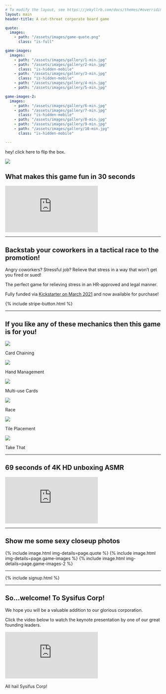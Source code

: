 ```yaml
---
# To modify the layout, see https://jekyllrb.com/docs/themes/#overriding-theme-defaults
layout: main
header-title: A cut-throat corporate board game

quote:
  images:
    - path: "/assets/images/game-quote.png"
      class: "is-full"

game-images:
  images:
    - path: "/assets/images/gallery/1-min.jpg"
    - path: "/assets/images/gallery/2-min.jpg"
      class: "is-hidden-mobile"
    - path: "/assets/images/gallery/3-min.jpg"
      class: "is-hidden-mobile"
    - path: "/assets/images/gallery/4-min.jpg"
    - path: "/assets/images/gallery/5-min.jpg"

game-images-2:
  images:
    - path: "/assets/images/gallery/6-min.jpg"
    - path: "/assets/images/gallery/7-min.jpg"
      class: "is-hidden-mobile"
    - path: "/assets/images/gallery/8-min.jpg"
    - path: "/assets/images/gallery/9-min.jpg"
    - path: "/assets/images/gallery/10-min.jpg"
      class: "is-hidden-mobile"

---
```


<script>
flipBox = () => {
  const heroImage = document.getElementById("heroImage");
  if (heroImage.src.indexOf("Box1.jpg") != -1){
    heroImage.src = "/assets/images/gallery/Box2.jpg"
  }
  else {
    heroImage.src = "/assets/images/gallery/Box1.jpg"
  }
  document.getElementById("boxFlipper").classList.toggle("is-flipped");
}
</script>

<div class="heroImage">
  <p id="boxFlipper" class="flipBox" onclick="flipBox()">hey! click here to flip the box.</p>
  <img id="heroImage" src="/assets/images/gallery/Box1.jpg" />
</div>

## What makes this game fun in 30 seconds

<div class="video-container is-threequarter">
  <iframe class="video" src="https://www.youtube.com/embed/OOGUH8D_7qI" frameborder="0" allow="accelerometer; autoplay; clipboard-write; encrypted-media; gyroscope; picture-in-picture" allowfullscreen></iframe>
</div>

---

## Backstab your coworkers in a tactical race to the promotion!

Angry coworkers? Stressful job? Relieve that stress in a way that won’t get you fired or sued!

The perfect game for relieving stress in an HR-approved and legal manner.

Fully funded via <a href="https://www.kickstarter.com/projects/pegasusgamesnyc/welcome-to-sysifus-corp-a-cut-throat-corporate-board-game">Kickstarter on March 2021</a> and now available for purchase!

{% include stripe-button.html %}

---

## If you like any of these mechanics then this game is for you!

<div class="gameIconsWrapper is-display-flex">
  <div class="gameIconWrapper">
    <img class="gameIcon" src="/assets/images/icons/card chaining.png" />
    <p class="gameIconText">Card Chaining</p>
  </div>
  <div class="gameIconWrapper">
    <img class="gameIcon" src="/assets/images/icons/hand management.png" />
    <p class="gameIconText">Hand Management</p>
  </div>
  <div class="gameIconWrapper">
    <img class="gameIcon" src="/assets/images/icons/multi-use cards.png" />
    <p class="gameIconText">Multi-use Cards</p>
  </div>
  <div class="gameIconWrapper">
    <img class="gameIcon" src="/assets/images/icons/race.png" />
    <p class="gameIconText">Race</p>
  </div>
  <div class="gameIconWrapper">
    <img class="gameIcon" src="/assets/images/icons/tile placement.png" />
    <p class="gameIconText">Tile Placement</p>
  </div>
  <div class="gameIconWrapper">
    <img class="gameIcon" src="/assets/images/icons/take that.png" />
    <p class="gameIconText">Take That</p>
  </div>
</div>

---

## 69 seconds of 4K HD unboxing ASMR

<div class="video-container is-threequarter">
  <iframe class="video" src="https://www.youtube.com/embed/faNubeIbLTk" frameborder="0" allow="accelerometer; autoplay; clipboard-write; encrypted-media; gyroscope; picture-in-picture" allowfullscreen></iframe>
</div>

---

## Show me some sexy closeup photos

{% include image.html img-details=page.quote %}
{% include image.html img-details=page.game-images %}
{% include image.html img-details=page.game-images-2 %}

---

{% include signup.html %}

---

## So...welcome! To Sysifus Corp!

We hope you will be a valuable addition to our glorious corporation.

Click the video below to watch the keynote presentation by one of our great founding leaders.

<div class="video-container is-threequarter">
  <iframe class="video" src="https://www.youtube.com/embed/9gfzyzldHC0" frameborder="0" allow="accelerometer; autoplay; clipboard-write; encrypted-media; gyroscope; picture-in-picture" allowfullscreen></iframe>
</div>

<br>
All hail Sysifus Corp!
